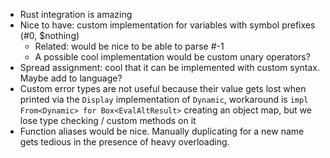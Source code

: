 * Rust integration is amazing
* Nice to have: custom implementation for variables with symbol prefixes (#0, $nothing)
  * Related: would be nice to be able to parse #-1
  * A possible cool implementation would be custom unary operators?
* Spread assignment: cool that it can be implemented with custom syntax. Maybe add to language?
* Custom error types are not useful because their value gets lost when printed via the `Display` implementation of `Dynamic`, workaround is `impl From<Dynamic> for Box<EvalAltResult>` creating an object map, but we lose type checking / custom methods on it
* Function aliases would be nice. Manually duplicating for a new name gets tedious in the presence of heavy overloading.